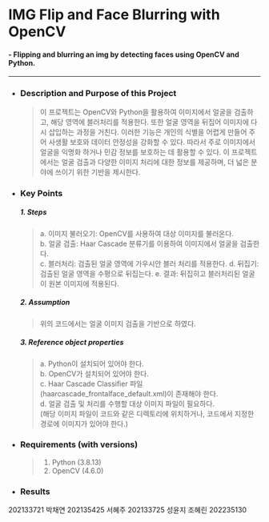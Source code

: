 # IMG Flip and Face Blurring with OpenCV
#### -  Flipping and blurring an img by detecting faces using OpenCV and Python.   

 ---
 - ### **Description and Purpose of this Project**  
   > 이 프로젝트는 OpenCV와 Python을 활용하여 이미지에서 얼굴을 검출하고, 해당 영역에 블러처리를 적용한다. 또한 얼굴 영역을 뒤집어 이미지에 다시 삽입하는 과정을 거친다.  이러한 기능은 개인의 식별을 어렵게 만들어 주어 사생활 보호와 데이터 안정성을 강화할 수 있다. 따라서 주로 이미지에서 얼굴을 익명화 하거나 민감 정보를 보호하는 데 활용할 수 있다. 이 프로젝트에서는 얼굴 검출과 다양한 이미지 처리에 대한 정보를 제공하며, 더 넓은 분야에 쓰이기 위한 기반을 제시한다.  

- ### **Key Points**    
  ##### 1. **Steps**
    > a. 이미지 불러오기: OpenCV를 사용하여 대상 이미지를 불러온다.  
    > b. 얼굴 검출: Haar Cascade 분류기를 이용하여 이미지에서 얼굴을 검출한다.  
    > c. 블러처리: 검출된 얼굴 영역에 가우시안 블러 처리를 적용한다.
    > d. 뒤집기: 검출된 얼굴 영역을 수평으로 뒤집는다.
    > e. 결과: 뒤집히고 블러처리된 얼굴이 원본 이미지에 적용된다.     
  ##### 2. **Assumption**
  > 위의 코드에서는 얼굴 이미지 검출을 기반으로 하였다.  
  ##### 3. **Reference object properties**
    > a. Python이 설치되어 있어야 한다.  
    > b. OpenCV가 설치되어 있어야 한다.  
    > c. Haar Cascade Classifier 파일(haarcascade_frontalface_default.xml)이 존재해야 한다.  
   > d. 얼굴 검출 및 처리를 수행할 대상 이미지 파일이 필요하다.   
     (해당 이미지 파일이 코드와 같은 디렉토리에 위치하거나, 코드에서 지정한 경로에 이미지가 있어야 한다.)  
- ### **Requirements (with versions)**      
  > 1. Python (3.8.13)  
  > 2. OpenCV (4.6.0)  

- ### **Results**  

202133721 박채연 202135425 서혜주 202133725 성윤지 조혜린 202235130
